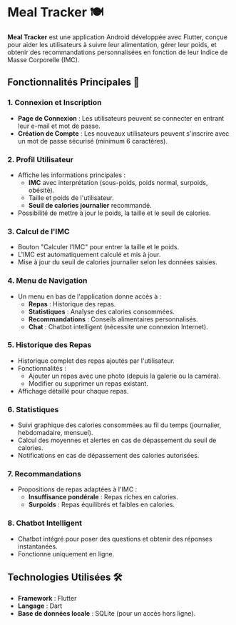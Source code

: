 # Meal Tracker 🍽️

**Meal Tracker** est une application Android développée avec Flutter, conçue pour aider les utilisateurs à suivre leur alimentation, gérer leur poids, et obtenir des recommandations personnalisées en fonction de leur Indice de Masse Corporelle (IMC).  

## Fonctionnalités Principales 🚀

### 1. **Connexion et Inscription**
- **Page de Connexion** : Les utilisateurs peuvent se connecter en entrant leur e-mail et mot de passe.
- **Création de Compte** : Les nouveaux utilisateurs peuvent s'inscrire avec un mot de passe sécurisé (minimum 6 caractères).

### 2. **Profil Utilisateur**
- Affiche les informations principales :
  - **IMC** avec interprétation (sous-poids, poids normal, surpoids, obésité).
  - Taille et poids de l'utilisateur.
  - **Seuil de calories journalier** recommandé.
- Possibilité de mettre à jour le poids, la taille et le seuil de calories.

### 3. **Calcul de l'IMC**
- Bouton "Calculer l'IMC" pour entrer la taille et le poids.
- L'IMC est automatiquement calculé et mis à jour.
- Mise à jour du seuil de calories journalier selon les données saisies.

### 4. **Menu de Navigation**
- Un menu en bas de l'application donne accès à :
  - **Repas** : Historique des repas.
  - **Statistiques** : Analyse des calories consommées.
  - **Recommandations** : Conseils alimentaires personnalisés.
  - **Chat** : Chatbot intelligent (nécessite une connexion Internet).

### 5. **Historique des Repas**
- Historique complet des repas ajoutés par l'utilisateur.
- Fonctionnalités :
  - Ajouter un repas avec une photo (depuis la galerie ou la caméra).
  - Modifier ou supprimer un repas existant.
- Affichage détaillé pour chaque repas.

### 6. **Statistiques**
- Suivi graphique des calories consommées au fil du temps (journalier, hebdomadaire, mensuel).
- Calcul des moyennes et alertes en cas de dépassement du seuil de calories.
- Notifications en cas de dépassement des calories autorisées.

### 7. **Recommandations**
- Propositions de repas adaptées à l'IMC :
  - **Insuffisance pondérale** : Repas riches en calories.
  - **Surpoids** : Repas équilibrés et faibles en calories.

### 8. **Chatbot Intelligent**
- Chatbot intégré pour poser des questions et obtenir des réponses instantanées.
- Fonctionne uniquement en ligne.

## Technologies Utilisées 🛠️
- **Framework** : Flutter
- **Langage** : Dart
- **Base de données locale** : SQLite (pour un accès hors ligne).


